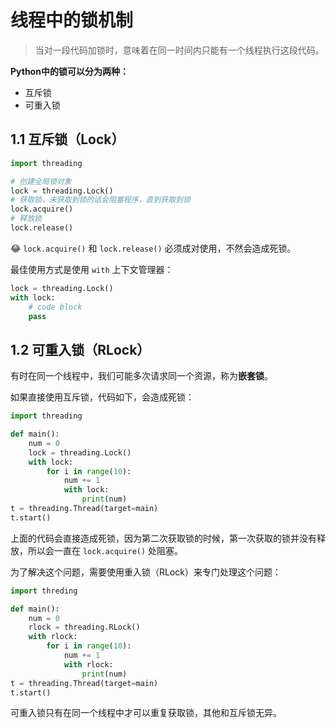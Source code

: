 # 线程中的锁机制

> 当对一段代码加锁时，意味着在同一时间内只能有一个线程执行这段代码。

**Python中的锁可以分为两种：**

- 互斥锁
- 可重入锁

## 1.1 互斥锁（Lock）

```python
import threading

# 创建全局锁对象
lock = threading.Lock()
# 获取锁，未获取到锁的话会阻塞程序，直到获取到锁
lock.acquire()
# 释放锁
lock.release()
```

😂 `lock.acquire()` 和 `lock.release()` 必须成对使用，不然会造成死锁。

最佳使用方式是使用 `with` 上下文管理器：

```python
lock = threading.Lock()
with lock:
    # code block
    pass
```

## 1.2 可重入锁（RLock）

有时在同一个线程中，我们可能多次请求同一个资源，称为**嵌套锁**。

如果直接使用互斥锁，代码如下，会造成死锁：

```python
import threading

def main():
    num = 0
    lock = threading.Lock()
    with lock:
        for i in range(10):
            num += 1
            with lock:
                print(num)
t = threading.Thread(target=main)
t.start()
```

上面的代码会直接造成死锁，因为第二次获取锁的时候，第一次获取的锁并没有释放，所以会一直在 `lock.acquire()` 处阻塞。

为了解决这个问题，需要使用重入锁（RLock）来专门处理这个问题：

```python
import threding

def main():
    num = 0
    rlock = threading.RLock()
    with rlock:
        for i in range(10):
            num += 1 
    		with rlock:
                print(num)
t = threading.Thread(target=main)
t.start()
```

可重入锁只有在同一个线程中才可以重复获取锁，其他和互斥锁无异。



